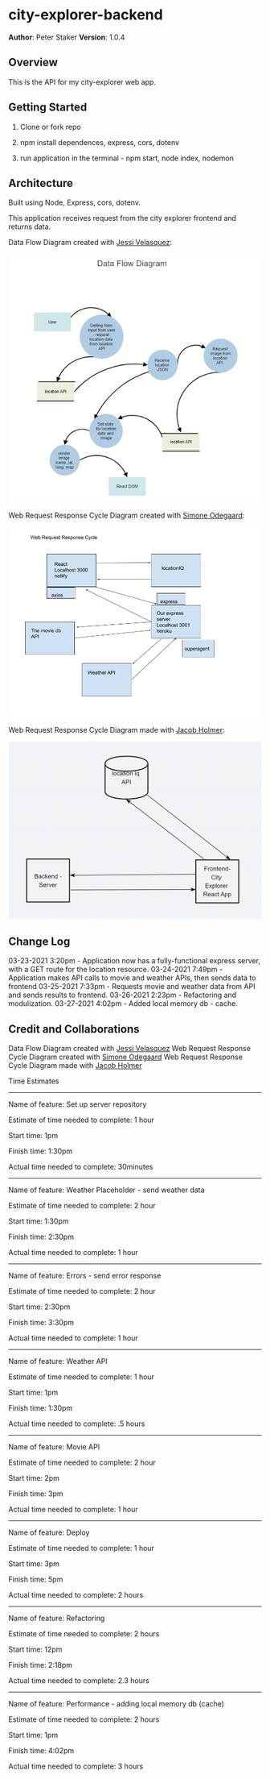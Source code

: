 # city-explorer-backend

**Author**: Peter Staker
**Version**: 1.0.4

## Overview

This is the API for my city-explorer web app.

## Getting Started

1. Clone or fork repo

1. npm install dependences, express, cors, dotenv

1. run application in the terminal - npm start, node index, nodemon

## Architecture

Built using Node, Express, cors, dotenv.

This application receives request from the city explorer frontend and returns data.

Data Flow Diagram created with [Jessi Velasquez](https://github.com/JessiVelazquez):

![DFD](./assets/dataflow.png)

Web Request Response Cycle Diagram created with [Simone Odegaard](https://github.com/SimoneOdegard):

![WRRC](./assets/WRRC.png)

Web Request Response Cycle Diagram made with [Jacob Holmer](https://github.com/Pratibhaprogrammer):

![WRRC](./assets/requestResponseCycle.png)

## Change Log

03-23-2021 3:20pm - Application now has a fully-functional express server, with a GET route for the location resource.
03-24-2021 7:49pm - Application makes API calls to movie and weather APIs, then sends data to frontend
03-25-2021 7:33pm - Requests movie and weather data from API and sends results to frontend.
03-26-2021 2:23pm - Refactoring and modulization.
03-27-2021 4:02pm - Added local memory db - cache.

## Credit and Collaborations

Data Flow Diagram created with [Jessi Velasquez](https://github.com/JessiVelazquez)
Web Request Response Cycle Diagram created with [Simone Odegaard](https://github.com/SimoneOdegard)
Web Request Response Cycle Diagram made with [Jacob Holmer](https://github.com/Pratibhaprogrammer)

Time Estimates

***
Name of feature: Set up server repository

Estimate of time needed to complete: 1 hour

Start time: 1pm

Finish time: 1:30pm

Actual time needed to complete: 30minutes

***
Name of feature: Weather Placeholder - send weather data

Estimate of time needed to complete: 2 hour

Start time: 1:30pm

Finish time: 2:30pm

Actual time needed to complete: 1 hour

***

Name of feature:  Errors - send error response

Estimate of time needed to complete: 2 hour

Start time: 2:30pm

Finish time: 3:30pm

Actual time needed to complete: 1 hour

***

Name of feature: Weather API

Estimate of time needed to complete: 1 hour

Start time: 1pm

Finish time: 1:30pm

Actual time needed to complete: .5 hours

***

Name of feature: Movie API

Estimate of time needed to complete: 2 hour

Start time: 2pm

Finish time: 3pm

Actual time needed to complete: 1 hour

***

Name of feature: Deploy

Estimate of time needed to complete: 1 hour

Start time: 3pm

Finish time: 5pm

Actual time needed to complete: 2 hours

***

Name of feature: Refactoring

Estimate of time needed to complete: 2 hours

Start time: 12pm

Finish time: 2:18pm

Actual time needed to complete: 2.3 hours

***

Name of feature: Performance - adding local memory db (cache)

Estimate of time needed to complete: 2 hours

Start time: 1pm

Finish time: 4:02pm

Actual time needed to complete: 3 hours
